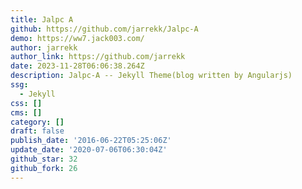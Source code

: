 ```yaml
---
title: Jalpc A
github: https://github.com/jarrekk/Jalpc-A
demo: https://ww7.jack003.com/
author: jarrekk
author_link: https://github.com/jarrekk
date: 2023-11-28T06:06:38.264Z
description: Jalpc-A -- Jekyll Theme(blog written by Angularjs)
ssg:
  - Jekyll
css: []
cms: []
category: []
draft: false
publish_date: '2016-06-22T05:25:06Z'
update_date: '2020-07-06T06:30:04Z'
github_star: 32
github_fork: 26
---
```

